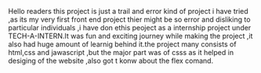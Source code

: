 Hello readers this project is just a trail and error kind of project i have tried ,as its my very first front end project thier might be so error and disliking to particular individuals ,i have don ethis peoject as a internship project under TECH-A-INTERN.It was fun and exciting journey while making the project ,it also had huge amount of learnig behind it.the project many consists of html,css and jawascript ,but the major part was of csss as it helped in desiging of the website ,also got t konw about the flex comand.
